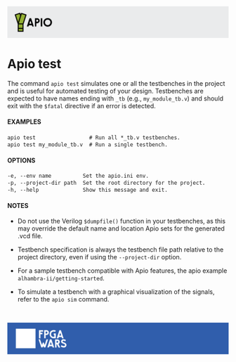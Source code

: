 ![](assets/apio-banner.svg)

# Apio test

  The command `apio test` simulates one or all the testbenches in the
  project and is useful for automated testing of your design.
  Testbenches are expected to have names ending with `_tb` (e.g.,
  `my_module_tb.v`) and should exit with the `$fatal` directive if an
  error is detected.

#### EXAMPLES
```
apio test                 # Run all *_tb.v testbenches.
apio test my_module_tb.v  # Run a single testbench.
```
#### OPTIONS
```
-e, --env name          Set the apio.ini env.
-p, --project-dir path  Set the root directory for the project.
-h, --help              Show this message and exit.
```

#### NOTES

* Do not use the Verilog `$dumpfile()` function in your
testbenches, as this may override the default name and location Apio
sets for the generated .vcd file.

* Testbench specification is always the testbench file path
relative to the project directory, even if using the `--project-dir`
option.

* For a sample testbench compatible with Apio features, the apio example `alhambra-ii/getting-started`.

* To simulate a testbench with a graphical visualization of the
  signals, refer to the `apio sim` command.

<br>

![](assets/fpgawars-banner.svg)